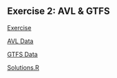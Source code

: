 ## Exercise 2: AVL & GTFS
[Exercise](TRB-Workshop-Exercise-2.pdf) 
  
[AVL Data](exercise-2-AVL-data.csv) 

[GTFS Data](exercise-2-GTFS-data.csv) 

[Solutions.R](exercise-2-solutions.R)

